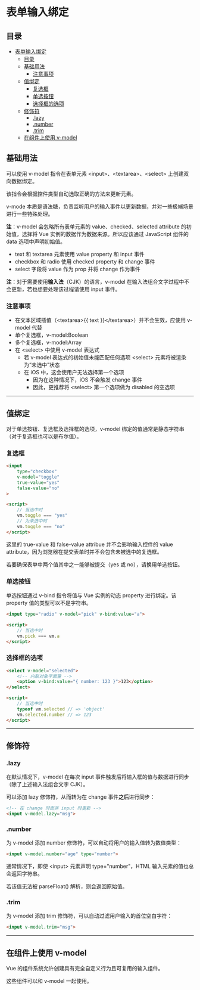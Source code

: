 # 表单输入绑定

## 目录

- [表单输入绑定](#表单输入绑定)
  - [目录](#目录)
  - [基础用法](#基础用法)
    - [注意事项](#注意事项)
  - [值绑定](#值绑定)
    - [复选框](#复选框)
    - [单选按钮](#单选按钮)
    - [选择框的选项](#选择框的选项)
  - [修饰符](#修饰符)
    - [.lazy](#lazy)
    - [.number](#number)
    - [.trim](#trim)
  - [在组件上使用 v-model](#在组件上使用-v-model)

## 基础用法

可以使用 v-model 指令在表单元素 \<input>、\<textarea>、\<select> 上创建双向数据绑定。

该指令会根据控件类型自动选取正确的方法来更新元素。

v-mode 本质是语法糖，负责监听用户的输入事件以更新数据，并对一些极端场景进行一些特殊处理。

**注**：v-model 会忽略所有表单元素的 value、checked、selected attribute 的初始值，选择将 Vue 实例的数据作为数据来源。所以应该通过 JavaScript 组件的 data 选项中声明初始值。

- text 和 textarea 元素使用 value property 和 input 事件
- checkbox 和 radio 使用 checked property 和 change 事件
- select 字段将 value 作为 prop 并将 change 作为事件

**注**：对于需要使用**输入法**（CJK）的语言，v-model 在输入法组合文字过程中不会更新，若也想要处理该过程请使用 input 事件。

### 注意事项

- 在文本区域插值（\<textarea>{{ text }}\</textarea>）并不会生效，应使用 v-model 代替
- 单个复选框，v-model:Boolean
- 多个复选框，v-model:Array
- 在 \<select> 中使用 v-model 表达式
  - 若 v-model 表达式的初始值未能匹配任何选项 \<select> 元素将被渲染为“未选中”状态
  - 在 iOS 中，这会使用户无法选择第一个选项
    - 因为在这种情况下，iOS 不会触发 change 事件
    - 因此，更推荐将 \<select> 第一个选项做为 disabled 的空选项

---

## 值绑定

对于单选按钮、复选框及选择框的选项，v-model 绑定的值通常是静态字符串（对于复选框也可以是布尔值）。

### 复选框

```html
<input
    type="checkbox"
    v-model="toggle"
    true-value="yes"
    false-value="no"
>

<script>
    // 当选中时
    vm.toggle === "yes"
    // 为未选中时
    vm.toggle === "no"
</script>
```

这里的 true-value 和 false-value attribue 并不会影响输入控件的 value attribute，因为浏览器在提交表单时并不会包含未被选中的复选框。

若要确保表单中两个值其中之一能够被提交（yes 或 no），请换用单选按钮。

### 单选按钮

单选按钮通过 v-bind 指令将值与 Vue 实例的动态 property 进行绑定。该 property 值的类型可以不是字符串。

```html
<input type="radio" v-model="pick" v-bind:value="a">

<script>
    // 当选中时
    vm.pick === vm.a
</script>
```

### 选择框的选项

```html
<select v-model="selected">
    <!-- 内联对象字面量 -->
    <option v-bind:value="{ number: 123 }">123</option>
</select>

<script>
    // 当选中时
    typeof vm.selected // => 'object'
    vm.selected.number // => 123
</script>
```

---

## 修饰符

### .lazy

在默认情况下，v-model 在每次 input 事件触发后将输入框的值与数据进行同步（除了上述输入法组合文字 CJK）。

可以添加 lazy 修饰符，从而转为在 change 事件**之后**进行同步：

```html
<!-- 在 change 时而非 input 时更新 -->
<input v-model.lazy="msg">
```

### .number

为 v-model 添加 number 修饰符，可以自动将用户的输入值转为数值类型：

```html
<input v-model.number="age" type="number">
```

通常情况下，即使 \<input> 元素声明 type="number"，HTML 输入元素的值也总会返回字符串。

若该值无法被 parseFloat() 解析，则会返回原始值。

### .trim

为 v-model 添加 trim 修饰符，可以自动过滤用户输入的首位空白字符：

```html
<input v-model.trim="msg">
```

---

## 在组件上使用 v-model

Vue 的组件系统允许创建具有完全自定义行为且可复用的输入组件。

这些组件可以和 v-model 一起使用。
